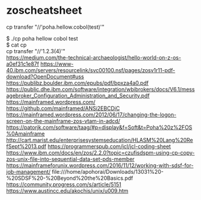 # zoscheatsheet
cp transfer "//'poha.hellow.cobol(test)'" <br>

$ ./cp poha hellow cobol test<br>
$ cat cp<br>
cp transfer "//'$1.$2.$3($4)'"<br>
https://medium.com/the-technical-archaeologist/hello-world-on-z-os-a0ef31c1e87f
https://www-40.ibm.com/servers/resourcelink/svc00100.nsf/pages/zosv1r11-pdf-download?OpenDocument#uss
https://publibz.boulder.ibm.com/epubs/pdf/bpxza4a0.pdf
https://public.dhe.ibm.com/software/integration/wbibrokers/docs/V6.1/messagebroker_Configuration_Administration_and_Security.pdf
https://mainframed.wordpress.com/
https://github.com/mainframed/ANSi2EBCDiC
https://mainframed.wordpress.com/2012/06/17/changing-the-logon-screen-on-the-mainframe-zos-vtam-in-adcd/
https://patorjk.com/software/taag/#p=display&f=Soft&t=Poha%20z%2FOS%0Amainframe
http://cart.marist.edu/enterprisesystemseducation/HLASM%20Lang%20RefSept%2013.pdf
https://programmerspub.com/jcl/jcl-coding-sheet
https://www.ibm.com/docs/en/zos/2.2.0?topic=czufisdspm-using-cp-copy-zos-unix-file-into-sequential-data-set-pds-member
https://mainframeforunix.wordpress.com/2016/11/12/working-with-sdsf-for-job-management/
file:///home/apohorai/Downloads/13031%20-%20SDSF%20-%20Beyond%20the%20Basics.pdf
https://community.progress.com/s/article/5151
https://www.austincc.edu/akochis/unix/u009.htm
